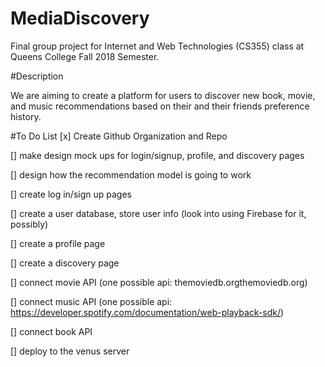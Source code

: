 # MediaDiscovery
Final group project for Internet and Web Technologies (CS355) class at Queens College Fall 2018 Semester.


#Description

We are aiming to create a platform for users to discover new book, movie, and music recommendations based on their and their friends preference history. 

#To Do List
[x] Create Github Organization and Repo

[] make design mock ups for login/signup, profile, and discovery pages

[] design how the recommendation model is going to work

[] create log in/sign up pages

[] create a user database, store user info (look into using Firebase for it, possibly)

[] create a profile page

[] create a discovery page

[] connect movie API (one possible api: themoviedb.orgthemoviedb.org)

[] connect music API (one possible api: https://developer.spotify.com/documentation/web-playback-sdk/)

[] connect book API

[] deploy to the venus server
